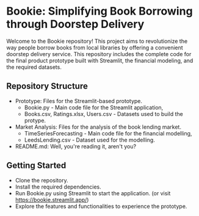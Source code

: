 # Bookie: Simplifying Book Borrowing through Doorstep Delivery
Welcome to the Bookie repository! This project aims to revolutionize the way people borrow books from local libraries by offering a convenient doorstep delivery service. This repository includes the complete code for the final product prototype built with Streamlit, the financial modeling, and the required datasets.

## Repository Structure
- Prototype: Files for the Streamlit-based prototype.
  - Bookie.py - Main code file for the Streamlit application,
  - Books.csv, Ratings.xlsx, Users.csv - Datasets used to build the protype.
- Market Analysis: Files for the analysis of the book lending market.
  - TimeSeriesForecasting - Main code file for the financial modelling,
  - LeedsLending.csv - Dataset used for the modelling.
- README.md: Well, you're reading it, aren't you?

## Getting Started
- Clone the repository.
- Install the required dependencies.
- Run Bookie.py using Streamlit to start the application. (or visit https://bookie.streamlit.app/)
- Explore the features and functionalities to experience the prototype.
